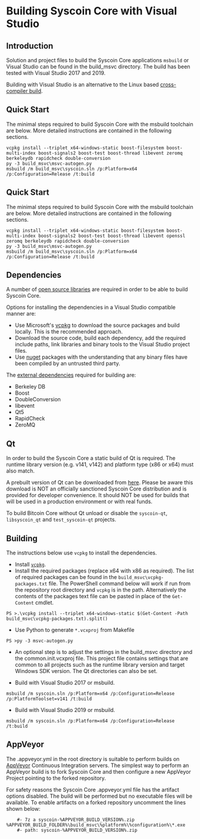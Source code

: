 Building Syscoin Core with Visual Studio
========================================

Introduction
---------------------
Solution and project files to build the Syscoin Core applications `msbuild` or Visual Studio can be found in the build_msvc directory. The build has been tested with Visual Studio 2017 and 2019.

Building with Visual Studio is an alternative to the Linux based [cross-compiler build](https://github.com/syscoin/syscoin/blob/master/doc/build-windows.md).

Quick Start
---------------------
The minimal steps required to build Syscoin Core with the msbuild toolchain are below. More detailed instructions are contained in the following sections.

```
vcpkg install --triplet x64-windows-static boost-filesystem boost-multi-index boost-signals2 boost-test boost-thread libevent zeromq berkeleydb rapidcheck double-conversion
py -3 build_msvc\msvc-autogen.py
msbuild /m build_msvc\syscoin.sln /p:Platform=x64 /p:Configuration=Release /t:build
```

Quick Start
---------------------
The minimal steps required to build Syscoin Core with the msbuild toolchain are below. More detailed instructions are contained in the following sections.

```
vcpkg install --triplet x64-windows-static boost-filesystem boost-multi-index boost-signals2 boost-test boost-thread libevent openssl zeromq berkeleydb rapidcheck double-conversion
py -3 build_msvc\msvc-autogen.py
msbuild /m build_msvc\syscoin.sln /p:Platform=x64 /p:Configuration=Release /t:build
```

Dependencies
---------------------
A number of [open source libraries](https://github.com/syscoin/syscoin/blob/master/doc/dependencies.md) are required in order to be able to build Syscoin Core.

Options for installing the dependencies in a Visual Studio compatible manner are:

- Use Microsoft's [vcpkg](https://docs.microsoft.com/en-us/cpp/vcpkg) to download the source packages and build locally. This is the recommended approach.
- Download the source code, build each dependency, add the required include paths, link libraries and binary tools to the Visual Studio project files.
- Use [nuget](https://www.nuget.org/) packages with the understanding that any binary files have been compiled by an untrusted third party.

The [external dependencies](https://github.com/syscoin/syscoin/blob/master/doc/dependencies.md) required for building are:

- Berkeley DB
- Boost
- DoubleConversion
- libevent
- Qt5
- RapidCheck
- ZeroMQ

Qt
---------------------
In order to build the Syscoin Core a static build of Qt is required. The runtime library version (e.g. v141, v142) and platform type (x86 or x64) must also match.

A prebuilt version of Qt can be downloaded from [here](https://github.com/sipsorcery/qt_win_binary/releases). Please be aware this download is NOT an officially sanctioned Syscoin Core distribution and is provided for developer convenience. It should NOT be used for builds that will be used in a production environment or with real funds.

To build Bitcoin Core without Qt unload or disable the `syscoin-qt`, `libsyscoin_qt` and `test_syscoin-qt` projects.

Building
---------------------
The instructions below use `vcpkg` to install the dependencies.

- Install [`vcpkg`](https://github.com/Microsoft/vcpkg).
- Install the required packages (replace x64 with x86 as required). The list of required packages can be found in the `build_msvc\vcpkg-packages.txt` file. The PowerShell command below will work if run from the repository root directory and `vcpkg` is in the path. Alternatively the contents of the packages text file can be pasted in place of the `Get-Content` cmdlet.

```
PS >.\vcpkg install --triplet x64-windows-static $(Get-Content -Path build_msvc\vcpkg-packages.txt).split()
```

- Use Python to generate `*.vcxproj` from Makefile

```
PS >py -3 msvc-autogen.py
```

- An optional step is to adjust the settings in the build_msvc directory and the common.init.vcxproj file. This project file contains settings that are common to all projects such as the runtime library version and target Windows SDK version. The Qt directories can also be set.

- Build with Visual Studio 2017 or msbuild.

```
msbuild /m syscoin.sln /p:Platform=x64 /p:Configuration=Release /p:PlatformToolset=v141 /t:build
```

- Build with Visual Studio 2019 or msbuild.

```
msbuild /m syscoin.sln /p:Platform=x64 /p:Configuration=Release /t:build
```

AppVeyor
---------------------
The .appveyor.yml in the root directory is suitable to perform builds on [AppVeyor](https://www.appveyor.com/) Continuous Integration servers. The simplest way to perform an AppVeyor build is to fork Syscoin Core and then configure a new AppVeyor Project pointing to the forked repository.

For safety reasons the Syscoin Core .appveyor.yml file has the artifact options disabled. The build will be performed but no executable files will be available. To enable artifacts on a forked repository uncomment the lines shown below:

```
    #- 7z a syscoin-%APPVEYOR_BUILD_VERSION%.zip %APPVEYOR_BUILD_FOLDER%\build_msvc\%platform%\%configuration%\*.exe
    #- path: syscoin-%APPVEYOR_BUILD_VERSION%.zip
```
